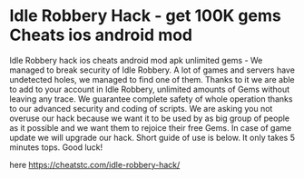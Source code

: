 # Idle Robbery Hack - get 100K gems Cheats ios android mod

Idle Robbery hack ios cheats android mod apk unlimited gems - We managed to break security of Idle Robbery. A lot of games and servers have undetected holes, we managed to find one of them.  Thanks to it we are able to add to your account in Idle Robbery, unlimited amounts of Gems without leaving any trace. We guarantee complete safety of whole operation thanks to our advanced security and coding of scripts. 
We are asking you not overuse our hack because we want it to be used by as big group of people as it possible and we want them to rejoice their free Gems. In case of game update we will upgrade our hack. Short guide of use is below. It only takes 5 minutes tops. Good luck!

here https://cheatstc.com/idle-robbery-hack/
